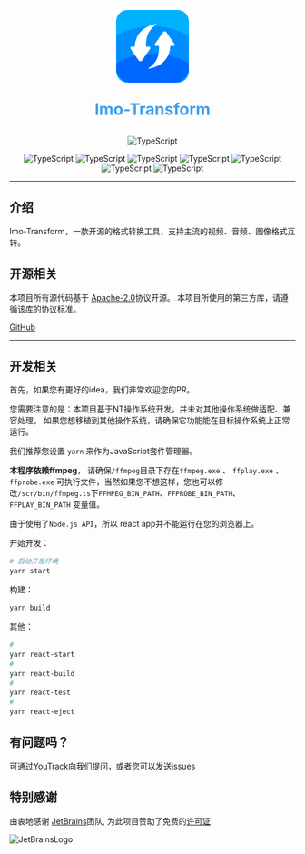 <p align="center">
    <img src="./public/icon.png" width = "128" height = "128" alt="app logo" align=center />
</p>
<h1 align="center" style="margin: 30px 0 30px; font-weight: bold;color:#409fee;">
lmo-Transform</h1>
<p align="center">
    <img src="https://img.shields.io/badge/License-Apache2.0 -blue.svg" alt="TypeScript">
</p>
<p align="center">
    <img src="https://img.shields.io/badge/TypeScript-5.1.6 -blue.svg" alt="TypeScript">
    <img src="https://img.shields.io/badge/React-18.2.0 -blue.svg" alt="TypeScript">
    <img src="https://img.shields.io/badge/React_dom-18.2.0 -blue.svg" alt="TypeScript">
    <img src="https://img.shields.io/badge/React_Redux-8.1.2 -blue.svg" alt="TypeScript">
    <img src="https://img.shields.io/badge/Electron-25.3.2 -blue.svg" alt="TypeScript">
    <img src="https://img.shields.io/badge/Electron_Builder-24.6.3 -blue.svg" alt="TypeScript">
    <img src="https://img.shields.io/badge/concurrently-8.2.0 -blue.svg" alt="TypeScript">
</p>

---

## 介绍

lmo-Transform，一款开源的格式转换工具，支持主流的视频、音频、图像格式互转。

## 开源相关

本项目所有源代码基于 [Apache-2.0](https://github.com/ayuanlmo/lmo-transform/blob/main/LICENSE)协议开源。
本项目所使用的第三方库，请遵循该库的协议标准。

[GitHub](https://github.com/ayuanlmo/lmo-data-visualization)

---

## 开发相关

首先，如果您有更好的idea，我们非常欢迎您的PR。

您需要注意的是：本项目基于NT操作系统开发。并未对其他操作系统做适配、兼容处理，
如果您想移植到其他操作系统，请确保它功能能在目标操作系统上正常运行。

我们推荐您设置 `yarn` 来作为JavaScript套件管理器。

**本程序依赖ffmpeg**， 请确保`/ffmpeg`目录下存在`ffmpeg.exe` 、 `ffplay.exe` 、 `ffprobe.exe`
可执行文件，当然如果您不想这样，您也可以修改`/scr/bin/ffmpeg.ts`下`FFMPEG_BIN_PATH`、`FFPROBE_BIN_PATH`、`FFPLAY_BIN_PATH`
变量值。

由于使用了`Node.js API`，所以 react app并不能运行在您的浏览器上。

开始开发：

```bash
# 启动开发环境
yarn start
```

构建：

```bash
yarn build
```

其他：

```bash
# 
yarn react-start
# 
yarn react-build
# 
yarn react-test
# 
yarn react-eject

```

## 有问题吗？

可通过[YouTrack](https://ayuanlmo.youtrack.cloud/)向我们提问，或者您可以发送issues

## 特别感谢

由衷地感谢 [JetBrains](https://www.jetbrains.com/)团队,
为此项目赞助了免费的[许可证](https://www.jetbrains.com/community/opensource/)

![JetBrainsLogo](https://resources.jetbrains.com/storage/products/company/brand/logos/jb_beam.svg)
